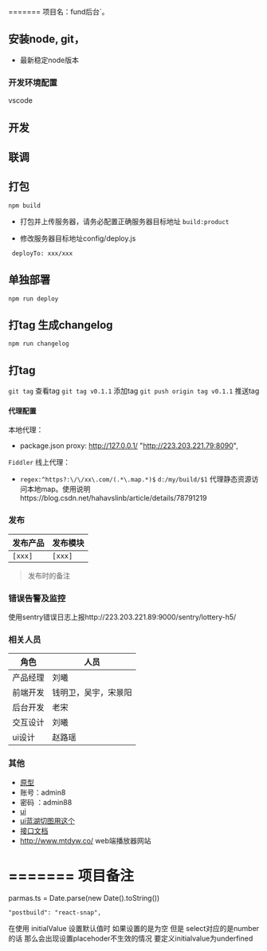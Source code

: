 

=======
项目名：fund后台`。

## 安装node, git， 

 - 最新稳定node版本

### 开发环境配置

vscode

## 开发


## 联调


## 打包

`npm build`

- 打包并上传服务器，请务必配置正确服务器目标地址
`build:product`

- 修改服务器目标地址config/deploy.js

` deployTo: xxx/xxx`
## 单独部署
`npm run deploy`

## 打tag 生成changelog
`npm run changelog`

## 打tag
`git tag`  查看tag
`git tag v0.1.1` 添加tag
`git push origin tag v0.1.1`  推送tag


####  代理配置

本地代理：
-   package.json  proxy: http://127.0.0.1/
  "http://223.203.221.79:8090",

`Fiddler` 线上代理：

- `regex:^https?:\/\/xx\.com/(.*\.map.*)$` `d:/my/build/$1`
  代理静态资源访问本地map。使用说明https://blog.csdn.net/hahavslinb/article/details/78791219


### 发布

| 发布产品 | 发布模块 |
| --- | --- |
| `[xxx]` | `[xxx]` |

> 发布时的备注

### 错误告警及监控
使用sentry错误日志上报http://223.203.221.89:9000/sentry/lottery-h5/


### 相关人员

| 角色 | 人员 |
| --- | --- |
| 产品经理 | 刘曦 |
| 前端开发 | 钱明卫，吴宇，宋景阳 |
| 后台开发 | 老宋 |
| 交互设计 | 刘曦 |
| ui设计 | 赵路瑶 |


### 其他

- [原型](http://www.mtdyw.co/admin_2018) 
- 账号：admin8
- 密码 ：admin88
- [ui](https://pro.modao.cc/app/d7334f4efc86cf137ea25ff9ef78c871c86c83b5?#screen=sa6e15ba8f3153545227700)
- [ui蓝湖切图用这个](https://lanhuapp.com/web/#/item/board?pid=4c7bcfce-de35-4bd3-aec3-a4c8239e33b7)
- [接口文档](http://223.203.221.87:8088/zchat-srv/docs)
- http://www.mtdyw.co/ web端播放器网站

=======
 项目备注
=======
<!-- 坑 -->
parmas.ts = Date.parse(new Date().toString()) 


    "postbuild": "react-snap",

在使用 initialValue 设置默认值时  如果设置的是为空 但是 select对应的是number的话  那么会出现设置placehoder不生效的情况 要定义initialvalue为underfined

